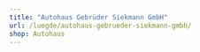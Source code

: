```yaml
---
title: "Autohaus Gebrüder Siekmann GmbH"
url: /luegde/autohaus-gebrueder-siekmann-gmbh/
shop: Autohaus
---
```

